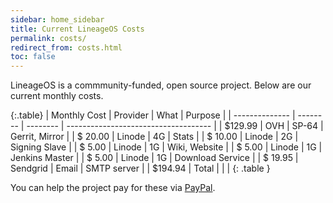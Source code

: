 ```yaml
---
sidebar: home_sidebar
title: Current LineageOS Costs
permalink: costs/
redirect_from: costs.html
toc: false
---
```


LineageOS is a commmunity-funded, open source project. Below are our current monthly costs.

{:.table}
| Monthly Cost   | Provider | What     | Purpose                              |
| -------------- | -------- | -------- | ------------------------------------ |
| $129.99        | OVH      | SP-64    | Gerrit, Mirror                       |
| $ 20.00        | Linode   | 4G       | Stats                                |
| $ 10.00        | Linode   | 2G       | Signing Slave                        |
| $  5.00        | Linode   | 1G       | Wiki, Website                        |
| $  5.00        | Linode   | 1G       | Jenkins Master                       |
| $  5.00        | Linode   | 1G       | Download Service                     |
| $ 19.95        | Sendgrid | Email    | SMTP server                          |
| $194.94        | Total    |          |                                      |
{: .table }


You can help the project pay for these via [PayPal](https://paypal.me/LineageOS).
